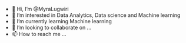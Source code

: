 - 👋 Hi, I’m @MyraLugwiri
- 👀 I’m interested in Data Analytics, Data science and Machine learning
- 🌱 I’m currently learning Machine learning
- 💞️ I’m looking to collaborate on ...
- 📫 How to reach me ...

<!---
MyraLugwiri/MyraLugwiri is a ✨ special ✨ repository because its `README.md` (this file) appears on your GitHub profile.
You can click the Preview link to take a look at your changes.
--->
